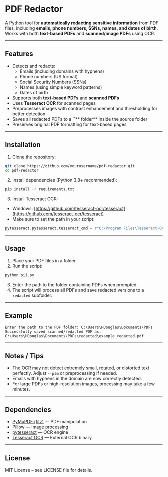 # PDF Redactor

A Python tool for **automatically redacting sensitive information** from PDF files, including **emails, phone numbers, SSNs, names, and dates of birth**. Works with both **text-based PDFs** and **scanned/image PDFs** using OCR.

---

## Features

- Detects and redacts:
  - Emails (including domains with hyphens)
  - Phone numbers (US format)
  - Social Security Numbers (SSNs)
  - Names (using simple keyword patterns)
  - Dates of birth
- Supports both **text-based PDFs** and **scanned PDFs**
- Uses **Tesseract OCR** for scanned pages
- Preprocesses images with contrast enhancement and thresholding for better detection
- Saves all redacted PDFs to a ``** folder** inside the source folder
- Preserves original PDF formatting for text-based pages

---

## Installation

1. Clone the repository:

```bash
git clone https://github.com/yourusername/pdf-redactor.git
cd pdf-redactor
```

2. Install dependencies (Python 3.8+ recommended):

```bash
pip install -r requirements.txt
```

3. Install Tesseract OCR:

- Windows: [https://github.com/tesseract-ocr/tesseract](https://github.com/tesseract-ocr/tesseract)
- Make sure to set the path in your script:

```python
pytesseract.pytesseract.tesseract_cmd = r"C:\Program Files\Tesseract-OCR\tesseract.exe"
```

---

## Usage

1. Place your PDF files in a folder.
2. Run the script:

```bash
python pii.py
```

3. Enter the path to the folder containing PDFs when prompted.
4. The script will process all PDFs and save redacted versions to a `redacted` subfolder.

---

## Example

```
Enter the path to the PDF folder: C:\Users\HDouglas\Documents\PDFs
Successfully saved scanned/redacted PDF as: C:\Users\HDouglas\Documents\PDFs\redacted\example_redacted.pdf
```

---

## Notes / Tips

- The OCR may not detect extremely small, rotated, or distorted text perfectly. Adjust `--psm` or preprocessing if needed.
- Emails with hyphens in the domain are now correctly detected.
- For large PDFs or high-resolution images, processing may take a few minutes.

---

## Dependencies

- [PyMuPDF (fitz)](https://pypi.org/project/PyMuPDF/) — PDF manipulation
- [Pillow](https://pypi.org/project/Pillow/) — Image processing
- [pytesseract](https://pypi.org/project/pytesseract/) — OCR engine
- [Tesseract OCR](https://github.com/tesseract-ocr/tesseract) — External OCR binary

---

## License

MIT License – see LICENSE file for details.

